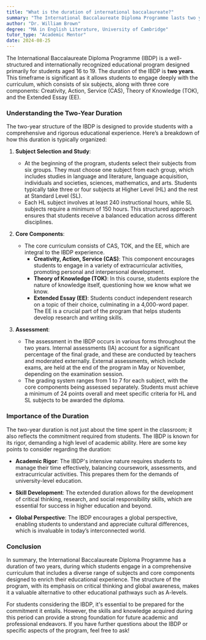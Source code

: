 ```yaml
---
title: "What is the duration of international baccalaureate?"
summary: "The International Baccalaureate Diploma Programme lasts two years for students aged 16 to 19, offering a rigorous and comprehensive educational experience."
author: "Dr. William Brown"
degree: "MA in English Literature, University of Cambridge"
tutor_type: "Academic Mentor"
date: 2024-08-25
---
```


The International Baccalaureate Diploma Programme (IBDP) is a well-structured and internationally recognized educational program designed primarily for students aged 16 to 19. The duration of the IBDP is **two years**. This timeframe is significant as it allows students to engage deeply with the curriculum, which consists of six subjects, along with three core components: Creativity, Action, Service (CAS), Theory of Knowledge (TOK), and the Extended Essay (EE).

### Understanding the Two-Year Duration

The two-year structure of the IBDP is designed to provide students with a comprehensive and rigorous educational experience. Here’s a breakdown of how this duration is typically organized:

1. **Subject Selection and Study**: 
   - At the beginning of the program, students select their subjects from six groups. They must choose one subject from each group, which includes studies in language and literature, language acquisition, individuals and societies, sciences, mathematics, and arts. Students typically take three or four subjects at Higher Level (HL) and the rest at Standard Level (SL).
   - Each HL subject involves at least 240 instructional hours, while SL subjects require a minimum of 150 hours. This structured approach ensures that students receive a balanced education across different disciplines.

2. **Core Components**:
   - The core curriculum consists of CAS, TOK, and the EE, which are integral to the IBDP experience.
     - **Creativity, Action, Service (CAS)**: This component encourages students to engage in a variety of extracurricular activities, promoting personal and interpersonal development.
     - **Theory of Knowledge (TOK)**: In this course, students explore the nature of knowledge itself, questioning how we know what we know.
     - **Extended Essay (EE)**: Students conduct independent research on a topic of their choice, culminating in a 4,000-word paper. The EE is a crucial part of the program that helps students develop research and writing skills.

3. **Assessment**:
   - The assessment in the IBDP occurs in various forms throughout the two years. Internal assessments (IA) account for a significant percentage of the final grade, and these are conducted by teachers and moderated externally. External assessments, which include exams, are held at the end of the program in May or November, depending on the examination session.
   - The grading system ranges from 1 to 7 for each subject, with the core components being assessed separately. Students must achieve a minimum of 24 points overall and meet specific criteria for HL and SL subjects to be awarded the diploma.

### Importance of the Duration

The two-year duration is not just about the time spent in the classroom; it also reflects the commitment required from students. The IBDP is known for its rigor, demanding a high level of academic ability. Here are some key points to consider regarding the duration:

- **Academic Rigor**: The IBDP's intensive nature requires students to manage their time effectively, balancing coursework, assessments, and extracurricular activities. This prepares them for the demands of university-level education.
  
- **Skill Development**: The extended duration allows for the development of critical thinking, research, and social responsibility skills, which are essential for success in higher education and beyond.

- **Global Perspective**: The IBDP encourages a global perspective, enabling students to understand and appreciate cultural differences, which is invaluable in today’s interconnected world.

### Conclusion

In summary, the International Baccalaureate Diploma Programme has a duration of two years, during which students engage in a comprehensive curriculum that includes a diverse range of subjects and core components designed to enrich their educational experience. The structure of the program, with its emphasis on critical thinking and global awareness, makes it a valuable alternative to other educational pathways such as A-levels. 

For students considering the IBDP, it's essential to be prepared for the commitment it entails. However, the skills and knowledge acquired during this period can provide a strong foundation for future academic and professional endeavors. If you have further questions about the IBDP or specific aspects of the program, feel free to ask!
    